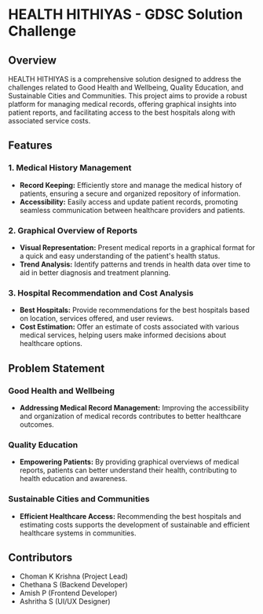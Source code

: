 # HEALTH HITHIYAS - GDSC Solution Challenge

## Overview

HEALTH HITHIYAS is a comprehensive solution designed to address the challenges related to Good Health and Wellbeing, Quality Education, and Sustainable Cities and Communities. This project aims to provide a robust platform for managing medical records, offering graphical insights into patient reports, and facilitating access to the best hospitals along with associated service costs.

## Features

### 1. Medical History Management
- **Record Keeping:** Efficiently store and manage the medical history of patients, ensuring a secure and organized repository of information.
- **Accessibility:** Easily access and update patient records, promoting seamless communication between healthcare providers and patients.

### 2. Graphical Overview of Reports
- **Visual Representation:** Present medical reports in a graphical format for a quick and easy understanding of the patient's health status.
- **Trend Analysis:** Identify patterns and trends in health data over time to aid in better diagnosis and treatment planning.

### 3. Hospital Recommendation and Cost Analysis
- **Best Hospitals:** Provide recommendations for the best hospitals based on location, services offered, and user reviews.
- **Cost Estimation:** Offer an estimate of costs associated with various medical services, helping users make informed decisions about healthcare options.

## Problem Statement

### Good Health and Wellbeing
- **Addressing Medical Record Management:** Improving the accessibility and organization of medical records contributes to better healthcare outcomes.

### Quality Education
- **Empowering Patients:** By providing graphical overviews of medical reports, patients can better understand their health, contributing to health education and awareness.

### Sustainable Cities and Communities
- **Efficient Healthcare Access:** Recommending the best hospitals and estimating costs supports the development of sustainable and efficient healthcare systems in communities.



## Contributors

- Choman K Krishna (Project Lead)
- Chethana S (Backend Developer)
- Amish P (Frontend Developer)
- Ashritha S (UI/UX Designer)
